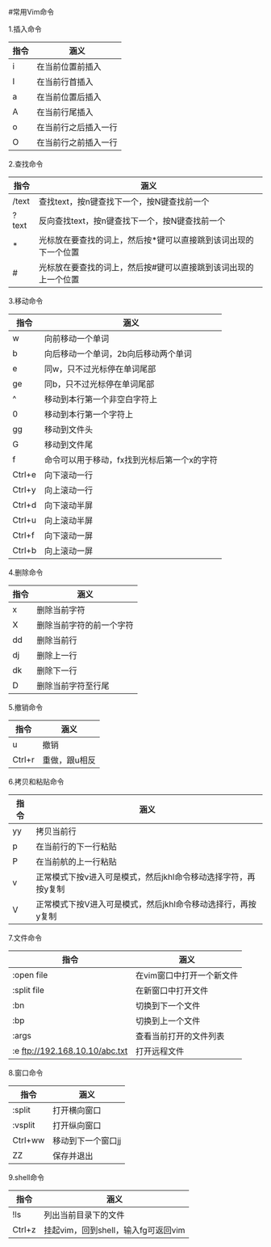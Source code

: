 #常用Vim命令

1.插入命令

指令 | 涵义
------------ | ------------- 
i | 在当前位置前插入 
I | 在当前行首插入  
a | 在当前位置后插入  
A | 在当前行尾插入  
o | 在当前行之后插入一行  
O | 在当前行之前插入一行  
 



2.查找命令

指令 | 涵义
------------ | ------------- 
/text | 查找text，按n键查找下一个，按N键查找前一个 
?text | 反向查找text，按n键查找下一个，按N键查找前一个
\*    | 光标放在要查找的词上，然后按\*键可以直接跳到该词出现的下一个位置
\#	  | 光标放在要查找的词上，然后按\#键可以直接跳到该词出现的上一个位置




3.移动命令

指令 | 涵义
------------ | ------------- 
w 		|	向前移动一个单词
b 		|	向后移动一个单词，2b向后移动两个单词
e 		|	同w，只不过光标停在单词尾部
ge 		|	同b，只不过光标停在单词尾部
^ 		|  	移动到本行第一个非空白字符上
0 		|  	移动到本行第一个字符上
gg	 	|  	移动到文件头
G 		|   移动到文件尾
f 		|  	命令可以用于移动，fx找到光标后第一个x的字符
Ctrl+e 	|  	向下滚动一行
Ctrl+y 	|  	向上滚动一行
Ctrl+d 	|  	向下滚动半屏
Ctrl+u 	|   向上滚动半屏
Ctrl+f 	|   向下滚动一屏
Ctrl+b 	| 	向上滚动一屏



4.删除命令

指令 | 涵义
------------ | ------------- 
x		|	删除当前字符
X     	|	删除当前字符的前一个字符
dd		|   删除当前行
dj		|   删除上一行
dk		|   删除下一行
D		|   删除当前字符至行尾



5.撤销命令

指令 | 涵义
------------ | ------------- 
u		|	撤销
Ctrl+r	|	重做，跟u相反




6.拷贝和粘贴命令

指令 | 涵义
------------ | ------------- 
yy	|   拷贝当前行
p	|   在当前行的下一行粘贴
P	|	在当前航的上一行粘贴
v	| 	正常模式下按v进入可是模式，然后jkhl命令移动选择字符，再按y复制
V	| 	正常模式下按V进入可是模式，然后jkhl命令移动选择行，再按y复制



7.文件命令

指令 | 涵义
------------ | ------------- 
:open file    | 在vim窗口中打开一个新文件
:split file   | 在新窗口中打开文件
:bn           | 切换到下一个文件
:bp           | 切换到上一个文件
:args         | 查看当前打开的文件列表
:e ftp://192.168.10.10/abc.txt  |  打开远程文件



8.窗口命令

指令 | 涵义
------------ | ------------- 
:split	|	打开横向窗口 
:vsplit	|  	打开纵向窗口
Ctrl+ww	| 	移动到下一个窗口jj
ZZ		|	保存并退出



9.shell命令

指令 | 涵义
------------ | ------------- 
!ls        |	列出当前目录下的文件
Ctrl+z     |   	挂起vim，回到shell，输入fg可返回vim


